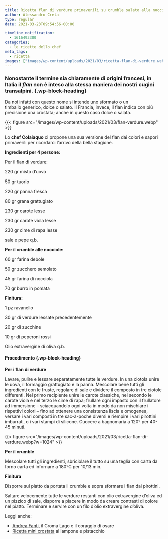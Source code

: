 ```yaml
---
title: Ricetta flan di verdure primaverili su crumble salato alla nocciola
author: Alessandro Creta
type: regular
date: 2021-03-23T09:54:56+00:00

timeline_notification:
  - 1616493300
categories:
  - le ricette dello chef
meta_tags:
  - ricetta
images: ["images/wp-content/uploads/2021/03/ricetta-flan-di-verdure.webp"]
---
```

### Nonostante il termine sia chiaramente di origini francesi, in Italia il _flan_ non è inteso alla stessa maniera dei nostri cugini transalpini.  {.wp-block-heading}

Da noi infatti con questo nome si intende uno sformato o un timballo&nbsp;generico, dolce o salato. Il Francia, invece, il flan indica con più precisione una crostata; anche in questo caso dolce o salata.


{{< figure src="/images/wp-content/uploads/2021/03/flan-verdure.webp" >}}




Lo **chef Colaiaquo** ci propone una sua versione del flan dai colori e sapori primaverili per ricordarci l&#8217;arrivo della bella stagione.

**Ingredienti per 4 persone:**

Per il flan di verdure:

220 gr misto d&#8217;uovo

50 gr tuorlo

220 gr panna fresca

80 gr grana grattugiato

230 gr carote lesse

230 gr carote viola lesse

230 gr cime di rapa lesse

sale e pepe q.b.

**Per il crumble alle nocciole:**

60 gr farina debole

50 gr zucchero semolato

45 gr farina di nocciola

70 gr burro in pomata

**Finitura:**

1 pz ravanello

30 gr di verdure lessate precedentemente

20 gr di zucchine

10 gr di peperoni rossi

Olio extravergine di oliva q.b.

#### Procedimento {.wp-block-heading}

**Per i flan di verdure**

Lavare, pulire e lessare separatamente tutte le verdure. In una ciotola unire le uova, il formaggio grattugiato e la panna. Mescolare bene tutti gli ingredienti con le fruste, regolare di sale e dividere il composto in tre ciotole differenti. Nel primo recipiente unire le carote classiche, nel secondo le carote viola e nel terzo le cime di rapa; frullare ogni impasto con il frullatore ad immersione – sciacquandolo ogni volta in modo da non mischiare i rispettivi colori – fino ad ottenere una consistenza liscia e omogenea, versare i vari composti in tre sac-à-poche diversi e riempire i vari pirottini imburrati, o i vari stampi di silicone. Cuocere a bagnomaria a 120° per 40-45 minuti.


{{< figure src="/images/wp-content/uploads/2021/03/ricetta-flan-di-verdure.webp?w=1024" >}}


**Per il crumble**

Mescolare tutti gli ingredienti, sbriciolare il tutto su una teglia con carta da forno carta ed infornare a 180°C per 10/13 min.

**Finitura**

Disporre sul piatto da portata il crumble e sopra sformare i flan dai pirottini.

Saltare velocemente tutte le verdure restanti con olio extravergine d&#8217;oliva ed un pizzico di sale, disporre a piacere in modo da creare contrasti di colore nel piatto. Terminare e servire con un filo d&#8217;olio extravergine d&#8217;oliva.



Leggi anche:

<ul class="wp-block-list">
  <li>
    <a href="https://aleepepe.com/2021/03/16/andrea-fanti-croma-lago-menu/" target="_blank" rel="noreferrer noopener">Andrea Fanti</a>, il Croma Lago e il coraggio di osare
  </li>
  <li>
    <a href="https://aleepepe.com/2021/02/09/ricetta-crostata-lampone-pistacchio/" target="_blank" rel="noreferrer noopener">Ricetta mini crostata</a> al lampone e pistacchio
  </li>
</ul>